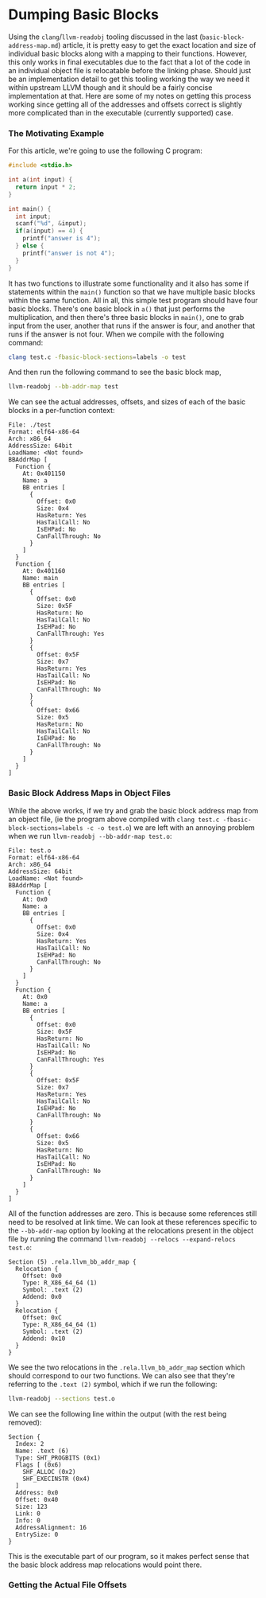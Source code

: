 # Dumping Basic Blocks

Using the `clang`/`llvm-readobj` tooling discussed in the last
(`basic-block-address-map.md`) article, it is pretty easy to get the exact
location and size of individual basic blocks along with a mapping to their
functions. However, this only works in final executables due to the fact
that a lot of the code in an individual object file is relocatable before
the linking phase. Should just be an implementation detail to get this
tooling working the way we need it within upstream LLVM though and it should
be a fairly concise implementation at that. Here are some of my notes on
getting this process working since getting all of the addresses and offsets
correct is slightly more complicated than in the executable (currently
supported) case.

### The Motivating Example

For this article, we're going to use the following C program:

```c
#include <stdio.h>

int a(int input) {
  return input * 2;
}

int main() {
  int input;
  scanf("%d", &input);
  if(a(input) == 4) {
    printf("answer is 4");
  } else {
    printf("answer is not 4");
  }
}
```

It has two functions to illustrate some functionality and it also has some
if statements within the `main()` function so that we have multiple basic
blocks within the same function. All in all, this simple test program should
have four basic blocks. There's one basic block in `a()` that just performs
the multiplication, and then there's three basic blocks in `main()`, one to
grab input from the user, another that runs if the answer is four, and another
that runs if the answer is not four. When we compile with the following
command:

```bash
clang test.c -fbasic-block-sections=labels -o test
```

And then run the following command to see the basic block map,

```bash
llvm-readobj --bb-addr-map test
```

We can see the actual addresses, offsets, and sizes of each of the basic blocks
in a per-function context:

```
File: ./test
Format: elf64-x86-64
Arch: x86_64
AddressSize: 64bit
LoadName: <Not found>
BBAddrMap [
  Function {
    At: 0x401150
    Name: a
    BB entries [
      {
        Offset: 0x0
        Size: 0x4
        HasReturn: Yes
        HasTailCall: No
        IsEHPad: No
        CanFallThrough: No
      }
    ]
  }
  Function {
    At: 0x401160
    Name: main
    BB entries [
      {
        Offset: 0x0
        Size: 0x5F
        HasReturn: No
        HasTailCall: No
        IsEHPad: No
        CanFallThrough: Yes
      }
      {
        Offset: 0x5F
        Size: 0x7
        HasReturn: Yes
        HasTailCall: No
        IsEHPad: No
        CanFallThrough: No
      }
      {
        Offset: 0x66
        Size: 0x5
        HasReturn: No
        HasTailCall: No
        IsEHPad: No
        CanFallThrough: No
      }
    ]
  }
]
```

### Basic Block Address Maps in Object Files

While the above works, if we try and grab the basic block address map from an
object file, (ie the program above compiled with 
`clang test.c -fbasic-block-sections=labels -c -o test.o`) we are left with an
annoying problem when we run `llvm-readobj --bb-addr-map test.o`:

```
File: test.o
Format: elf64-x86-64
Arch: x86_64
AddressSize: 64bit
LoadName: <Not found>
BBAddrMap [
  Function {
    At: 0x0
    Name: a
    BB entries [
      {
        Offset: 0x0
        Size: 0x4
        HasReturn: Yes
        HasTailCall: No
        IsEHPad: No
        CanFallThrough: No
      }
    ]
  }
  Function {
    At: 0x0
    Name: a
    BB entries [
      {
        Offset: 0x0
        Size: 0x5F
        HasReturn: No
        HasTailCall: No
        IsEHPad: No
        CanFallThrough: Yes
      }
      {
        Offset: 0x5F
        Size: 0x7
        HasReturn: Yes
        HasTailCall: No
        IsEHPad: No
        CanFallThrough: No
      }
      {
        Offset: 0x66
        Size: 0x5
        HasReturn: No
        HasTailCall: No
        IsEHPad: No
        CanFallThrough: No
      }
    ]
  }
]
```

All of the function addresses are zero. This is because some references still
need to be resolved at link time. We can look at these references specific
to the `--bb-addr-map` option by looking at the relocations present in
the object file by running the command
`llvm-readobj --relocs --expand-relocs test.o`:

```
Section (5) .rela.llvm_bb_addr_map {
  Relocation {
    Offset: 0x0
    Type: R_X86_64_64 (1)
    Symbol: .text (2)
    Addend: 0x0
  }
  Relocation {
    Offset: 0xC
    Type: R_X86_64_64 (1)
    Symbol: .text (2)
    Addend: 0x10
  }
}
```

We see the two relocations in the `.rela.llvm_bb_addr_map` section which
should correspond to our two functions. We can also see that they're referring
to the `.text (2)` symbol, which if we run the following:

```bash
llvm-readobj --sections test.o
```

We can see the following line within the output (with the rest being removed):

```
Section {
  Index: 2
  Name: .text (6)
  Type: SHT_PROGBITS (0x1)
  Flags [ (0x6)
    SHF_ALLOC (0x2)
    SHF_EXECINSTR (0x4)
  ]
  Address: 0x0
  Offset: 0x40
  Size: 123
  Link: 0
  Info: 0
  AddressAlignment: 16
  EntrySize: 0
}
```

This is the executable part of our program, so it makes perfect sense that the
basic block address map relocations would point there.

### Getting the Actual File Offsets


